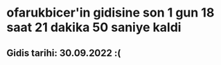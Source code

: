 # ofarukbicer'in gidisine son 1 gun 18 saat 21 dakika 50 saniye kaldi

## Gidis tarihi: 30.09.2022 :(